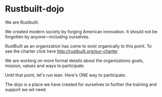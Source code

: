 Rustbuilt-dojo
==============

We are Rustbuilt.

We created modern society by forging American innovation.
It should not be forgotten by anyone—including ourselves.

RustBuilt as an organization has come to exist organically to this point. To see the charter click here
http://rustbuilt.org/our-charter

We are working on more formal details about the organizations goals, mission, values and ways to participate. 

Until that point, let's run lean. Here's ONE way to participate. 

The dojo is a place we have created for ourselves to further the training and support we wil need.

